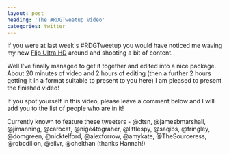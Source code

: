 ```yaml
---
layout: post
heading: 'The #RDGTweetup Video'
categories: twitter
---
```


If you were at last week's #RDGTweetup you would have noticed me waving my new [Flip Ultra HD](http://www.chris-alexander.co.uk/858) around and shooting a bit of content.

Well I've finally managed to get it together and edited into a nice package. About 20 minutes of video and 2 hours of editing (then a further 2 hours getting it in a format suitable to present to you here) I am pleased to present the finished video!

If you spot yourself in this video, please leave a comment below and I will add you to the list of people who are in it!

Currently known to feature these tweeters - @dtsn, @jamesbmarshall, @jimanning, @carocat, @nige4tograher, @littlespy, @saqibs, @fringley, @domgreen, @nicktelford, @alexforrow, @amykate, @TheSourceress, @robcdillon, @eilvr, @chelthan (thanks Hannah!)
